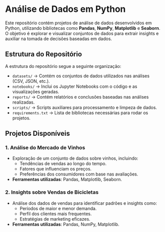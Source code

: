 # Análise de Dados em Python

Este repositório contém projetos de análise de dados desenvolvidos em Python, utilizando bibliotecas como **Pandas**, **NumPy**, **Matplotlib** e **Seaborn**. O objetivo é explorar e visualizar conjuntos de dados para extrair insights e auxiliar na tomada de decisões baseadas em dados.

## Estrutura do Repositório

A estrutura do repositório segue a seguinte organização:

- `datasets/` → Contém os conjuntos de dados utilizados nas análises (CSV, JSON, etc.).
- `notebooks/` → Inclui os Jupyter Notebooks com o código e as visualizações geradas.
- `reports/` → Contém relatórios e conclusões baseadas nas análises realizadas.
- `scripts/` → Scripts auxiliares para processamento e limpeza de dados.
- `requirements.txt` → Lista de bibliotecas necessárias para rodar os projetos.

## Projetos Disponíveis

### 1. Análise do Mercado de Vinhos
- Exploração de um conjunto de dados sobre vinhos, incluindo:
  - Tendências de vendas ao longo do tempo.
  - Fatores que influenciam os preços.
  - Preferências dos consumidores com base nas avaliações.
- **Ferramentas utilizadas**: Pandas, Matplotlib, Seaborn.

### 2. Insights sobre Vendas de Bicicletas
- Análise dos dados de vendas para identificar padrões e insights como:
  - Períodos de maior e menor demanda.
  - Perfil dos clientes mais frequentes.
  - Estratégias de marketing eficazes.
- **Ferramentas utilizadas**: Pandas, NumPy, Matplotlib.


